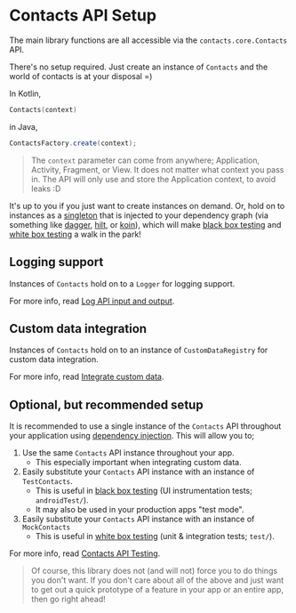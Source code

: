 # Contacts API Setup

The main library functions are all accessible via the `contacts.core.Contacts` API.

There's no setup required. Just create an instance of `Contacts` and the world of contacts is at
your disposal =)

In Kotlin,

```kotlin
Contacts(context)
```

in Java,

```java
ContactsFactory.create(context);
```

> The `context` parameter can come from anywhere; Application, Activity, Fragment, or View. It does
> not matter what context you pass in. The API will only use and store the Application context, to
> avoid leaks :D

It's up to you if you just want to create instances on demand. Or, hold on to instances as a 
[singleton][singleton] that is injected to your dependency graph (via something like 
[dagger][dagger], [hilt][hilt], or [koin][koin]), which will make 
[black box testing][black-box-testing] and [white box testing][white-box-testing] a walk in the
park!

## Logging support

Instances of `Contacts` hold on to a `Logger` for logging support.

For more info, read [Log API input and output](/docs/logging/log-api-input-output.md).

## Custom data integration

Instances of `Contacts` hold on to an instance of `CustomDataRegistry` for custom data integration.

For more info, read [Integrate custom data](/docs/customdata/integrate-custom-data.md).

## Optional, but recommended setup

It is recommended to use a single instance of the `Contacts` API throughout your application using 
[dependency injection][di]. This will allow you to;

1. Use the same `Contacts` API instance throughout your app.
    - This especially important when integrating custom data.
2. Easily substitute your `Contacts` API instance with an instance of `TestContacts`.
    - This is useful in [black box testing][black-box-testing] (UI instrumentation tests; `androidTest/`).
    - It may also be used in your production apps "test mode".
3. Easily substitute your `Contacts` API instance with an instance of `MockContacts`
    - This is useful in [white box testing][white-box-testing] (unit & integration tests; `test/`).
    
For more info, read [Contacts API Testing](/docs/testing/test-contacts-api.md).
    
> Of course, this library does not (and will not) force you to do things you don't want. If you 
> don't care about all of the above and just want to get out a quick prototype of a feature in your 
> app or an entire app, then go right ahead! 

[singleton]: https://en.wikipedia.org/wiki/Singleton_pattern
[dagger]: https://developer.android.com/training/dependency-injection/dagger-android
[hilt]: https://developer.android.com/training/dependency-injection/hilt-android
[koin]: https://insert-koin.io
[black-box-testing]: https://en.wikipedia.org/wiki/Black-box_testing
[white-box-testing]: https://en.wikipedia.org/wiki/White-box_testing
[di]: https://developer.android.com/training/dependency-injection